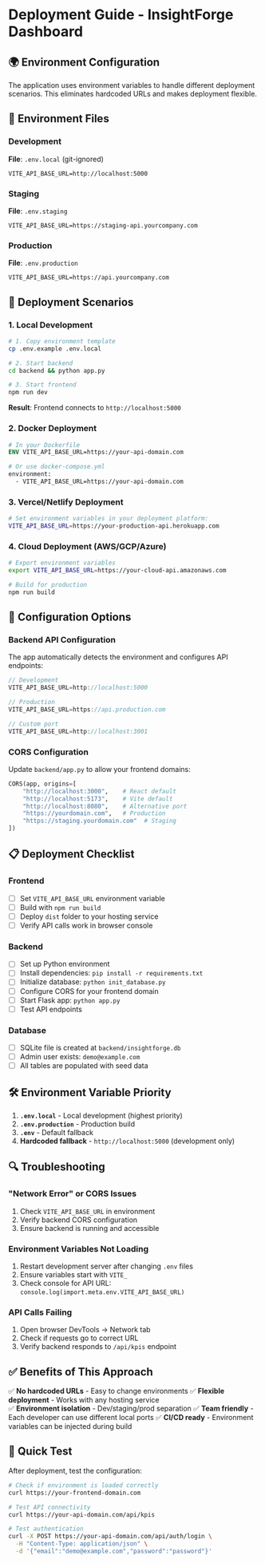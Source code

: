 # Deployment Guide - InsightForge Dashboard

## 🌍 Environment Configuration

The application uses environment variables to handle different deployment scenarios. This eliminates hardcoded URLs and makes deployment flexible.

## 📁 Environment Files

### Development

**File**: `.env.local` (git-ignored)

```env
VITE_API_BASE_URL=http://localhost:5000
```

### Staging

**File**: `.env.staging`

```env
VITE_API_BASE_URL=https://staging-api.yourcompany.com
```

### Production

**File**: `.env.production`

```env
VITE_API_BASE_URL=https://api.yourcompany.com
```

## 🚀 Deployment Scenarios

### 1. Local Development

```bash
# 1. Copy environment template
cp .env.example .env.local

# 2. Start backend
cd backend && python app.py

# 3. Start frontend
npm run dev
```

**Result**: Frontend connects to `http://localhost:5000`

### 2. Docker Deployment

```dockerfile
# In your Dockerfile
ENV VITE_API_BASE_URL=https://your-api-domain.com

# Or use docker-compose.yml
environment:
  - VITE_API_BASE_URL=https://your-api-domain.com
```

### 3. Vercel/Netlify Deployment

```bash
# Set environment variables in your deployment platform:
VITE_API_BASE_URL=https://your-production-api.herokuapp.com
```

### 4. Cloud Deployment (AWS/GCP/Azure)

```bash
# Export environment variables
export VITE_API_BASE_URL=https://your-cloud-api.amazonaws.com

# Build for production
npm run build
```

## 🔧 Configuration Options

### Backend API Configuration

The app automatically detects the environment and configures API endpoints:

```typescript
// Development
VITE_API_BASE_URL=http://localhost:5000

// Production
VITE_API_BASE_URL=https://api.production.com

// Custom port
VITE_API_BASE_URL=http://localhost:3001
```

### CORS Configuration

Update `backend/app.py` to allow your frontend domains:

```python
CORS(app, origins=[
    "http://localhost:3000",    # React default
    "http://localhost:5173",    # Vite default
    "http://localhost:8080",    # Alternative port
    "https://yourdomain.com",   # Production
    "https://staging.yourdomain.com"  # Staging
])
```

## 📋 Deployment Checklist

### Frontend

- [ ] Set `VITE_API_BASE_URL` environment variable
- [ ] Build with `npm run build`
- [ ] Deploy `dist` folder to your hosting service
- [ ] Verify API calls work in browser console

### Backend

- [ ] Set up Python environment
- [ ] Install dependencies: `pip install -r requirements.txt`
- [ ] Initialize database: `python init_database.py`
- [ ] Configure CORS for your frontend domain
- [ ] Start Flask app: `python app.py`
- [ ] Test API endpoints

### Database

- [ ] SQLite file is created at `backend/insightforge.db`
- [ ] Admin user exists: `demo@example.com`
- [ ] All tables are populated with seed data

## 🛠️ Environment Variable Priority

1. **`.env.local`** - Local development (highest priority)
2. **`.env.production`** - Production build
3. **`.env`** - Default fallback
4. **Hardcoded fallback** - `http://localhost:5000` (development only)

## 🔍 Troubleshooting

### "Network Error" or CORS Issues

1. Check `VITE_API_BASE_URL` in environment
2. Verify backend CORS configuration
3. Ensure backend is running and accessible

### Environment Variables Not Loading

1. Restart development server after changing `.env` files
2. Ensure variables start with `VITE_`
3. Check console for API URL: `console.log(import.meta.env.VITE_API_BASE_URL)`

### API Calls Failing

1. Open browser DevTools → Network tab
2. Check if requests go to correct URL
3. Verify backend responds to `/api/kpis` endpoint

## ✅ Benefits of This Approach

✅ **No hardcoded URLs** - Easy to change environments
✅ **Flexible deployment** - Works with any hosting service  
✅ **Environment isolation** - Dev/staging/prod separation
✅ **Team friendly** - Each developer can use different local ports
✅ **CI/CD ready** - Environment variables can be injected during build

## 🔗 Quick Test

After deployment, test the configuration:

```bash
# Check if environment is loaded correctly
curl https://your-frontend-domain.com

# Test API connectivity
curl https://your-api-domain.com/api/kpis

# Test authentication
curl -X POST https://your-api-domain.com/api/auth/login \
  -H "Content-Type: application/json" \
  -d '{"email":"demo@example.com","password":"password"}'
```
